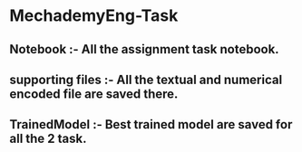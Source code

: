 # MechademyEng-Task
 <h2> Notebook :-  All the assignment task notebook.
  <h2> supporting files :- All the textual and numerical encoded file are saved there.
   <h2> TrainedModel :- Best trained model are saved for all the 2 task.
 
